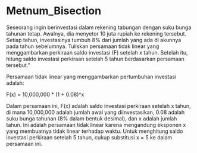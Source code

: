 # Metnum_Bisection
Seseorang ingin berinvestasi dalam rekening tabungan dengan suku bunga tahunan tetap. Awalnya, dia menyetor 10 juta rupiah ke rekening tersebut. Setiap tahun, investasinya tumbuh 8% dari jumlah yang ada di akunnya pada tahun sebelumnya. Tuliskan persamaan tidak linear yang menggambarkan perkiraan saldo investasi (F) setelah x tahun. Setelah itu, hitung saldo investasi perkiraan setelah 5 tahun berdasarkan persamaan tersebut."

Persamaan tidak linear yang menggambarkan pertumbuhan investasi adalah:

F(x) = 10,000,000 * (1 + 0.08)^x

Dalam persamaan ini, F(x) adalah saldo investasi perkiraan setelah x tahun, di mana 10,000,000 adalah jumlah awal yang diinvestasikan, 0.08 adalah suku bunga tahunan (8% dalam bentuk desimal), dan x adalah jumlah tahun. Ini adalah persamaan tidak linear karena mengandung eksponen x yang membuatnya tidak linear terhadap waktu. Untuk menghitung saldo investasi perkiraan setelah 5 tahun, cukup substitusi x = 5 ke dalam persamaan ini.
